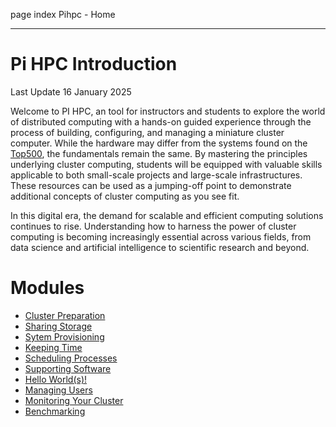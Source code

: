 page
index
Pihpc - Home

---

# Pi HPC Introduction

<span class="small">Last Update 16 January 2025</span>

Welcome to PI HPC, an tool for instructors and students to explore the world of distributed computing with a hands-on guided experience through the process of building, configuring, and managing a miniature cluster computer. While the hardware may differ from the systems found on the [Top500](https://top500.org), the fundamentals remain the same. By mastering the principles underlying cluster computing, students will be equipped with valuable skills applicable to both small-scale projects and large-scale infrastructures. These resources can be used as a jumping-off point to demonstrate additional concepts of cluster computing as you see fit.

In this digital era, the demand for scalable and efficient computing solutions continues to rise. Understanding how to harness the power of cluster computing is becoming increasingly essential across various fields, from data science and artificial intelligence to scientific research and beyond.

# Modules

- [Cluster Preparation](modules/preparation)
- [Sharing Storage](modules/nfs)
- [Sytem Provisioning](modules/ww)
- [Keeping Time](modules/chrony)
- [Scheduling Processes](modules/slurm)
- [Supporting Software](modules/supporting-software)
- [Hello World(s)!](modules/hello-world)
- [Managing Users](modules/accounting)
- [Monitoring Your Cluster](placeholder)
- [Benchmarking](placeholder)

<!-- TODO: not rn 
<!-- - [Module 11 - Parallel Storage (Optional)](module-11) -->
<!-- - Module 12 - GPU Compute (Optional)            plans need to be finalized for this -->
<!-- - Module 14 - Challenges                        also john -->
